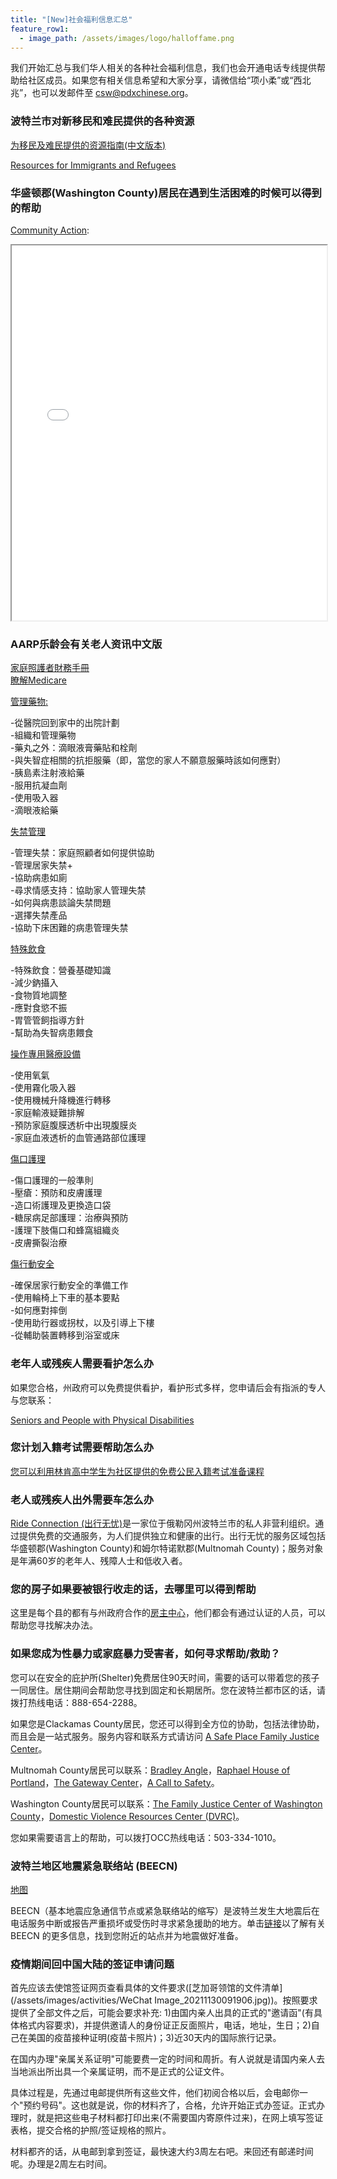 ```yaml
---
title: "[New]社会福利信息汇总"
feature_row1:
  - image_path: /assets/images/logo/halloffame.png
---
```


我们开始汇总与我们华人相关的各种社会福利信息，我们也会开通电话专线提供帮助给社区成员。如果您有相关信息希望和大家分享，请微信给“项小柔”或“西北兆”，也可以发邮件至 [csw@pdxchinese.org](csw@pdxchinese.org)。

### 波特兰市对新移民和难民提供的各种资源

[为移民及难民提供的资源指南(中文版本)](https://www.portland.gov/sites/default/files/2021/welcome-week-brochure-chinese.pdf)

[Resources for Immigrants and Refugees](https://www.portland.gov/civic/immigrants/resources)

### 华盛顿郡(Washington County)居民在遇到生活困难的时候可以得到的帮助

[Community Action](https://caowash.org/):

<iframe src="{{ site.url }}/assets/pdf/community_action_2022.pdf" style="width: 100%; height: 600px"></iframe>

### AARP乐龄会有关老人资讯中文版

[家庭照護者財務手冊](chrome-extension://efaidnbmnnnibpcajpcglclefindmkaj/viewer.html?pdfurl=https%3A%2F%2Fchinese.aarp.org%2Fwp-content%2Fuploads%2F2021%2F06%2FAARP_CaregivingFinancialWorkbook_17b_fillable-CHT.pdf&clen=1144784&chunk=true)  
[瞭解Medicare](chrome-extension://efaidnbmnnnibpcajpcglclefindmkaj/viewer.html?pdfurl=https%3A%2F%2Fchinese.aarp.org%2Fwp-content%2Fuploads%2F2021%2F11%2FAARP_MeetMedicare_Booklet_TC_Final.pdf&clen=2786730&chunk=true)  

[管理藥物:](https://chinese.aarp.org/downloads/)

-從醫院回到家中的出院計劃  
-組織和管理藥物  
-藥丸之外：滴眼液膏藥貼和栓劑  
-與失智症相關的抗拒服藥（即，當您的家人不願意服藥時該如何應對）  
-胰島素注射液給藥  
-服用抗凝血劑  
-使用吸入器  
-滴眼液給藥  

[失禁管理](https://chinese.aarp.org/downloads/)

-管理失禁：家庭照顧者如何提供協助  
-管理居家失禁+  
-協助病患如廁  
-尋求情感支持：協助家人管理失禁  
-如何與病患談論失禁問題  
-選擇失禁產品  
-協助下床困難的病患管理失禁  

[特殊飲食](https://chinese.aarp.org/downloads/)

-特殊飲食：營養基礎知識  
-減少鈉攝入  
-食物質地調整  
-應對食慾不振  
-胃管管飼指導方針  
-幫助為失智病患餵食  

[操作專用醫療設備](https://chinese.aarp.org/downloads/)

-使用氧氣  
-使用霧化吸入器  
-使用機械升降機進行轉移  
-家庭輸液疑難排解  
-預防家庭腹膜透析中出現腹膜炎  
-家庭血液透析的血管通路部位護理  

[傷口護理](https://chinese.aarp.org/downloads/)

-傷口護理的一般準則  
-壓瘡：預防和皮膚護理  
-造口術護理及更換造口袋  
-糖尿病足部護理：治療與預防  
-護理下肢傷口和蜂窩組織炎  
-皮膚撕裂治療  

[傷行動安全](https://chinese.aarp.org/downloads/)

-確保居家行動安全的準備工作  
-使用輪椅上下車的基本要點  
-如何應對摔倒  
-使用助行器或拐杖，以及引導上下樓  
-從輔助裝置轉移到浴室或床  

### 老年人或残疾人需要看护怎么办

如果您合格，州政府可以免费提供看护，看护形式多样，您申请后会有指派的专人与您联系：

[Seniors and People with Physical Disabilities](https://www.oregon.gov/dhs/SENIORS-DISABILITIES/SPPD/Pages/index.aspx)

### 您计划入籍考试需要帮助怎么办

[您可以利用林肯高中学生为社区提供的免费公民入籍考试准备课程](https://pdxchinese.org/resources/benefits_community/mission-citizen/)

### 老人或残疾人出外需要车怎么办

[Ride Connection (出行无忧)](https://pdxchinese.org/resources/benefits_community/ride-connection/)是一家位于俄勒冈州波特兰市的私人非营利组织。通过提供免费的交通服务，为人们提供独立和健康的出行。出行无忧的服务区域包括华盛顿郡(Washington County)和姆尔特诺默郡(Multnomah County)；服务对象是年满60岁的老年人、残障人士和低收入者。

### 您的房子如果要被银行收走的话，去哪里可以得到帮助

这里是每个县的都有与州政府合作的[房主中心](https://www.oregon.gov/ohcs/homeownership/Pages/housing-counseling.aspx?wp7589=p:1#g_a249f885_f721_413b_9380_bc6aaaf9fecd)，他们都会有通过认证的人员，可以帮助您寻找解决办法。

### 如果您成为性暴力或家庭暴力受害者，如何寻求帮助/救助？

您可以在安全的庇护所(Shelter)免费居住90天时间，需要的话可以带着您的孩子一同居住。居住期间会帮助您寻找到固定和长期居所。您在波特兰都市区的话，请拨打热线电话：888-654-2288。

如果您是Clackamas County居民，您还可以得到全方位的协助，包括法律协助，而且会是一站式服务。服务内容和联系方式请访问 [A Safe Place Family Justice Center](https://www.cwsor.org/)。

Multnomah County居民可以联系：[Bradley Angle](https://bradleyangle.org/)，[Raphael House of Portland](https://raphaelhouse.com/)，[The Gateway Center](https://www.multco.us/dv)，[A Call to Safety](https://calltosafety.org/)。

Washington County居民可以联系：[The Family Justice Center of Washington County](https://www.fjcwc.org/)，[Domestic Violence Resources Center (DVRC)](https://www.dvrc-or.org/)。

您如果需要语言上的帮助，可以拨打OCC热线电话：503-334-1010。

### 波特兰地区地震紧急联络站 (BEECN)

[地图](https://www.portlandoregon.gov/pbem/article/732021)

BEECN（基本地震应急通信节点或紧急联络站的缩写）是波特兰发生大地震后在电话服务中断或报告严重损坏或受伤时寻求紧急援助的地方。单击[链接](https://www.portlandoregon.gov/pbem/59630)以了解有关 BEECN 的更多信息，找到您附近的站点并为地震做好准备。

### 疫情期间回中国大陆的签证申请问题

首先应该去使馆签证网页查看具体的文件要求([芝加哥领馆的文件清单](/assets/images/activities/WeChat Image_20211130091906.jpg))。按照要求提供了全部文件之后，可能会要求补充: 1)由国内亲人出具的正式的"邀请函"(有具体格式内容要求)，并提供邀请人的身份证正反面照片，电话，地址，生日；2)自己在美国的疫苗接种证明(疫苗卡照片)；3)近30天内的国际旅行记录。

在国内办理"亲属关系证明"可能要费一定的时间和周折。有人说就是请国内亲人去当地派出所出具一个亲属证明，而不是正式的公证文件。

具体过程是，先通过电邮提供所有这些文件，他们初阅合格以后，会电邮你一个"预约号码"。这也就是说，你的材料齐了，合格，允许开始正式办签证。正式办理时，就是把这些电子材料都打印出来(不需要国内寄原件过来)，在网上填写签证表格，提交合格的护照/签证规格的照片。

材料都齐的话，从电邮到拿到签证，最快速大约3周左右吧。来回还有邮递时间呢。办理是2周左右时间。
